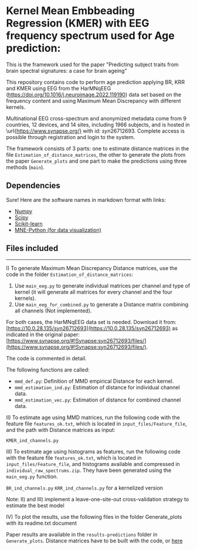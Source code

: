 
# Kernel Mean Embbeading Regression (KMER) with EEG frequency spectrum used for Age prediction:

This is the framework used for the paper "Predicting subject traits from brain spectral signatures: a case for brain ageing"

This repository contains code to perform age prediction applying BR, KRR and KMER using EEG from the HarMNqEEG (https://doi.org/10.1016/j.neuroimage.2022.119190) data set based on the frequency content and using  Maximum Mean Discrepancy with different kernels.

Multinational EEG cross-spectrum and anonymized metadata come from 9 countries, 12 devices, and 14 sites, including 1966 subjects, and is hosted in \url{https://www.synapse.org/} with id: $syn26712693$. Complete access is possible through registration and login to the system.

The framework consists of 3 parts: one to estimate distance matrices in the file `Estimation_of_distance_matrices`, the other to generate the plots from the paper `Generate_plots` and one part to make the predictions using  three methods (`main`).

## Dependencies
Sure! Here are the software names in markdown format with links:

- [Numpy](https://numpy.org/)
- [Scipy](https://www.scipy.org/)
- [Scikit-learn](https://scikit-learn.org/)
- [MNE-Python (for data visualization)](https://mne.tools/stable/index.html)
## Files included

----------------------------------------------
I) To generate Maximum Mean Discrepancy Distance matrices, use the code in the folder `Estimation_of_distance_matrices`:

1. Use `main_eeg.py` to generate individual matrices per channel and type of kernel (it will generate all matrices for every channel and the four kernels).
2. Use `main_eeg_for_combined.py` to generate a Distance matrix combining all channels (Not implemented).

For both cases, the HarMNqEEG data set is needed. Download it from: [https://10.0.28.135/syn26712693](https://10.0.28.135/syn26712693) as indicated in the original paper: [https://www.synapse.org/#!Synapse:syn26712693/files/](https://www.synapse.org/#!Synapse:syn26712693/files/).

The code is commented in detail.

The following functions are called:
- `mmd_def.py`: Definition of MMD empirical Distance for each kernel.
- `mmd_estimation_ind.py`: Estimation of distance for individual channel data.
- `mmd_estimation_vec.py`: Estimation of distance for combined channel data.

II) To estimate age using MMD matrices, run the following code with the feature file `features_ok.txt`, which is located in `input_files/Feature_file`, and the path with Distance matrices as input:

`KMER_ind_channels.py`

III) To estimate age using histograms as features, run the following code with the feature file `features_ok.txt`, which is located in `input_files/Feature_file`, and histograms available and compressed in `individual_raw_spectrums.zip`. They have been generated using the `main_eeg.py` function.

`BR_ind_channels.py`
`KRR_ind_channels.py` for a kernelized version

Note: II) and III) implement a leave-one-site-out cross-validation strategy to estimate the best model

IV) To plot the results, use the following files in the folder Generate_plots with its readme.txt document

Paper results are available in the `results-predictions` folder in `Generate_plots`. Distance matrices have to be built with the code, or [here](https://www.dropbox.com/scl/fi/x30yptc9vro7501g3etek/kernel_gauss.zip?rlkey=ozdi0suezldi95reek5nunsxz&dl=0)


